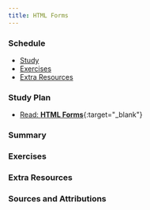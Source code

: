 ```yaml
---
title: HTML Forms
---
```


### Schedule

  - [Study](#study-plan-3)
  - [Exercises](#exercises-3)
  - [Extra Resources](#extra-resources-3)

### Study Plan
  
  <!-- SGEN:META:PROGRESS:task=Complete the exercise 'Active learning: Implementing our form HTML'|user_folder=your_first_form -->
  <!-- SGEN:META:TESTS:name=Test Exercise: 'Active learning: Implementing our form HTML'|type=exist|user_folder=your_first_form|files=first-form.html -->

  <!-- SGEN:META:PROGRESS:task=Complete the exercise 'Basic form styling'|user_folder=your_first_form -->
  <!-- SGEN:META:TESTS:name=Test Exercise: 'Basic form styling'|type=exist|user_folder=your_first_form|files=first-form-styled.html -->

  <!-- SGEN:META:PROGRESS:task=Complete the exercise 'Active learning: building a form structure'|user_folder=how_to_structure_a_web_form -->
  <!-- SGEN:META:TESTS:name=Test Exercise: 'Active learning: building a form structure'|type=exist|user_folder=how_to_structure_a_web_form|files=payment-form.html -->

  <!-- SGEN:META:PROGRESS:task=Complete the exercise 'Test your skills: Form structure'|user_folder=test_your_skills_form_structure -->
  <!-- SGEN:META:TESTS:name=Test Exercise: 'Test your skills: Form structure'|type=exist|user_folder=test_your_skills_form_structure|files=form-structure1-download.html -->

  <!-- SGEN:META:PROGRESS:task=Complete the exercise 'Test_your_skills:_Basic_controls'|user_folder=test_your_skills_basic_controls -->
  <!-- SGEN:META:TESTS:name=Test Exercise: 'Test_your_skills:_Basic_controls'|type=exist|user_folder=test_your_skills_basic_controls|files=basic-controls1-download.html,basic-controls2-download.html,basic-controls3-download.html -->
  - [Read: **HTML Forms**](../modules/html/forms/index.md){:target="_blank"}  
      
### Summary

### Exercises

### Extra Resources

### Sources and Attributions